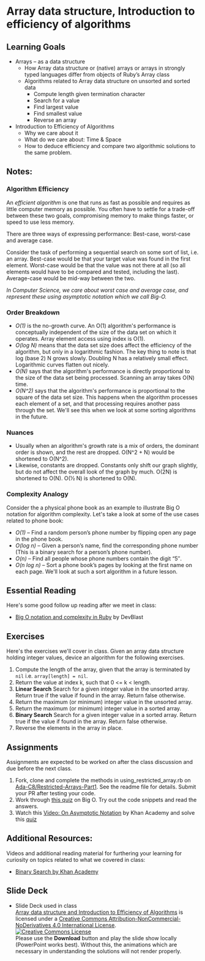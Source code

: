 # Array data structure, Introduction to efficiency of algorithms
## Learning Goals
+ Arrays – as a data structure
  + How Array data structure or (native) arrays or arrays in strongly typed languages differ from objects of Ruby’s Array class
  + Algorithms related to Array data structure on unsorted and sorted data
    + Compute length given termination character
    + Search for a value
    + Find largest value
    + Find smallest value
    + Reverse an array
+ Introduction to Efficiency of Algorithms
  + Why we care about it
  + What do we care about: Time & Space
  + How to deduce efficiency and compare two algorithmic solutions to the same problem.

## Notes:
### Algorithm Efficiency
An _efficient algorithm_ is one that runs as fast as possible and requires as little computer memory as possible. You often have to settle for a trade-off between these two goals, compromising memory to make things faster, or speed to use less memory.

There are three ways of expressing performance: Best-case, worst-case and average case.

Consider the task of performing a sequential search on some sort of list, i.e. an array. Best-case would be that your target value was found in the first element. Worst-case would be that the value was not there at all (so all elements would have to be compared and tested, including the last). Average-case would be mid-way between the two.

*In Computer Science, we care about worst case and average case, and represent these using asymptotic notation which we call Big-O.*

### Order Breakdown
- *O(1)* is the no-growth curve. An O(1) algorithm's performance is conceptually independent of the size of the data set on which it operates. Array element access using index is O(1).
- *O(log N)* means that the data set size does affect the efficiency of the algorithm, but only in a logarithmic fashion. The key thing to note is that log (base 2) N grows slowly. Doubling N has a relatively small effect. Logarithmic curves flatten out nicely.
- *O(N)* says that the algorithm's performance is directly proportional to the size of the data set being processed. Scanning an array takes O(N) time.
- *O(N^2)* says that the algorithm's performance is proportional to the square of the data set size. This happens when the algorithm processes each element of a set, and that processing requires another pass through the set. We'll see this when we look at some sorting algorithms in the future.

### Nuances
- Usually when an algorithm's growth rate is a mix of orders, the dominant order is shown, and the rest are dropped. O(N^2 + N) would be shortened to O(N^2).
- Likewise, constants are dropped. Constants only shift our graph slightly, but do not affect the overall look of the graph by much. O(2N) is shortened to O(N). O(1⁄2 N) is shortened to O(N).

### Complexity Analogy
Consider the a physical phone book as an example to illustrate Big O notation for algorithm complexity. Let's take a look at some of the use cases related to phone book:
- *O(1)* – Find a random person’s phone number by flipping open any page in the phone book.
- *O(log n)* – Given a person’s name, find the corresponding phone number (This is a binary search for a person’s phone number).
- *O(n)* – Find all people whose phone numbers contain the digit “5″.
- *O(n log n)* – Sort a phone book’s pages by looking at the first name on each page. We'll look at such a sort algorithm in a future lesson.

## Essential Reading
Here's some good follow up reading after we meet in class:
  + [Big O notation and complexity in Ruby](https://devblast.com/b/big-o-notation-complexity-ruby) by DevBlast

## Exercises
Here's the exercises we'll cover in class.
Given an array data structure holding integer values, device an algorithm for the following exercises.
1. Compute the length of the array, given that the array is terminated by `nil` i.e. `array[length] = nil`.
2. Return the value at index k, such that 0 <= k < length.
3. <strong>Linear Search</strong> Search for a given integer value in the unsorted array. Return true if the value if found in the array. Return false otherwise.
4. Return the maximum (or minimum) integer value in the unsorted array.
5. Return the maximum (or minimum) integer value in a sorted array.
6. <strong>Binary Search</strong> Search for a given integer value in a sorted array. Return true if the value if found in the array. Return false otherwise.
7. Reverse the elements in the array in place.

## Assignments
Assignments are expected to be worked on after the class discussion and due before the next class.
1. Fork, clone and complete the methods in using_restricted_array.rb on [Ada-C8/Restricted-Arrays-Part1](https://github.com/Ada-C8/Restricted-Arrays-Part1). See the readme file for details. Submit your PR after testing your code.
2. Work through [this quiz](http://www.codequizzes.com/computer-science/beginner/big-o-algorithms) on Big O. Try out the code snippets and read the answers.
3. Watch this [Video: On Asymptotic Notation](https://www.khanacademy.org/computing/computer-science/algorithms#asymptotic-notation) by Khan Academy and solve this [quiz](https://www.khanacademy.org/computing/computer-science/algorithms/asymptotic-notation/e/quiz--comparing-function-growth)

## Additional Resources:
Videos and additional reading material for furthering your learning for curiosity on topics related to what we covered in class:
   + [Binary Search by Khan Academy](https://www.khanacademy.org/computing/computer-science/algorithms#binary-search)

## Slide Deck
+ Slide Deck used in class</br>
<span xmlns:dct="http://purl.org/dc/terms/" property="dct:title"><a href="https://www.slideshare.net/secret/tu4YwrsP1v9Pu5">Array data structure and Introduction to Efficiency of Algorithms</a></span> is licensed under a <a rel="license" href="http://creativecommons.org/licenses/by-nc-nd/4.0/">Creative Commons Attribution-NonCommercial-NoDerivatives 4.0 International License</a>.</br>
<a rel="license" href="http://creativecommons.org/licenses/by-nc-nd/4.0/"><img alt="Creative Commons License" style="border-width:0" src="https://i.creativecommons.org/l/by-nc-nd/4.0/88x31.png" /></a><br /> Please use the <strong>Download</strong> button and play the slide show locally (PowerPoint works best). Without this, the animations which are necessary in understanding the solutions will not render properly.
